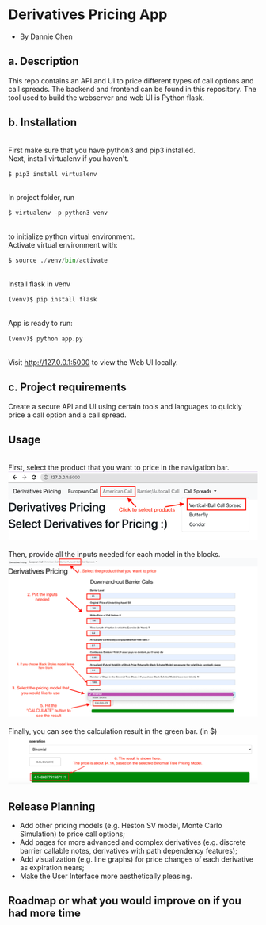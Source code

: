 # Derivatives Pricing App
 - By Dannie Chen

## a. Description
This repo contains an API and UI to price different types of call options and call spreads. The backend and frontend can be found in this repository. The tool used to build the webserver and web UI is Python flask.
## b. Installation
<br/>First make sure that you have python3 and pip3 installed.
<br/>Next, install virtualenv if you haven't.
```python
$ pip3 install virtualenv 
```
<br/>In project folder, run
```python
$ virtualenv -p python3 venv
```
<br/>to initialize python virtual environment.
<br/>Activate virtual environment with:
```python
$ source ./venv/bin/activate
```
<br/>Install flask in venv
```python
(venv)$ pip install flask
```
<br/>App is ready to run:
```python
(venv)$ python app.py
```
<br/>Visit http://127.0.0.1:5000 to view the Web UI locally.

## c. Project requirements
Create a secure API and UI using certain tools and languages to quickly price a call option and a call spread.
## Usage
<br/>First, select the product that you want to price in the navigation bar. 
<br/>
![Alt text](/home.png?raw=true "home page")
<br/>
<br/> Then, provide all the inputs needed for each model in the blocks.
<br/>
![Alt text](/barrier.png?raw=true "pricing page")
<br/>
<br/> Finally, you can see the calculation result in the green bar. (in $)
<br/>
![Alt text](/result.png?raw=true "output")
## Release Planning
- Add other pricing models (e.g. Heston SV model, Monte Carlo Simulation) to price call options;
- Add pages for more advanced and complex derivatives (e.g. discrete barrier callable notes, derivatives with path dependency features);
- Add visualization (e.g. line graphs) for price changes of each derivative as expiration nears;
- Make the User Interface more aesthetically pleasing.
## Roadmap or what you would improve on if you had more time
